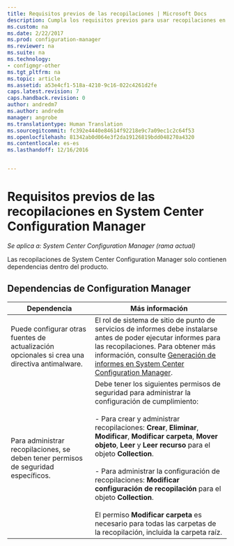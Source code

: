```yaml
---
title: Requisitos previos de las recopilaciones | Microsoft Docs
description: Cumpla los requisitos previos para usar recopilaciones en System Center Configuration Manager.
ms.custom: na
ms.date: 2/22/2017
ms.prod: configuration-manager
ms.reviewer: na
ms.suite: na
ms.technology:
- configmgr-other
ms.tgt_pltfrm: na
ms.topic: article
ms.assetid: a53e4cf1-518a-4210-9c16-022c4261d2fe
caps.latest.revision: 7
caps.handback.revision: 0
author: andredm7
ms.author: andredm
manager: angrobe
ms.translationtype: Human Translation
ms.sourcegitcommit: fc392e4440e84614f92218e9c7a09ec1c2c64f53
ms.openlocfilehash: 81342ab0d064e3f2da19126819bdd048270a4320
ms.contentlocale: es-es
ms.lasthandoff: 12/16/2016


---
```

# <a name="prerequisites-for-collections-in-system-center-configuration-manager"></a>Requisitos previos de las recopilaciones en System Center Configuration Manager

*Se aplica a: System Center Configuration Manager (rama actual)*

Las recopilaciones de System Center Configuration Manager solo contienen dependencias dentro del producto.  

## <a name="configuration-manager-dependencies"></a>Dependencias de Configuration Manager  

|Dependencia|Más información|  
|----------------|----------------------|  
|Puede configurar otras fuentes de actualización opcionales si crea una directiva antimalware.|El rol de sistema de sitio de punto de servicios de informes debe instalarse antes de poder ejecutar informes para las recopilaciones. Para obtener más información, consulte [Generación de informes en System Center Configuration Manager](../../../../core/servers/manage/reporting.md).|  
|Para administrar recopilaciones, se deben tener permisos de seguridad específicos.|Debe tener los siguientes permisos de seguridad para administrar la configuración de cumplimiento:<br /><br /> - Para crear y administrar recopilaciones: **Crear**, **Eliminar**, **Modificar**, **Modificar carpeta**, **Mover objeto**, **Leer** y **Leer recurso** para el objeto **Collection**.<br /><br /> - Para administrar la configuración de recopilaciones: **Modificar configuración de recopilación** para el objeto **Collection**.<br /><br /> El permiso **Modificar carpeta** es necesario para todas las carpetas de la recopilación, incluida la carpeta raíz.|  

